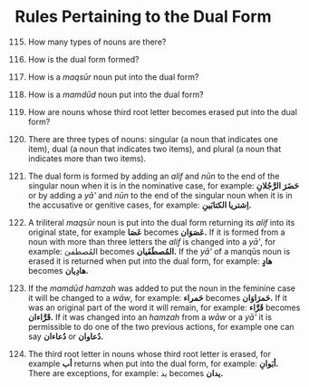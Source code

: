 Rules Pertaining to the Dual Form
=================================

115. How many types of nouns are there?

116. How is the dual form formed?

117. How is a *maqsūr* noun put into the dual form?

118. How is a *mamdūd* noun put into the dual form?

119. How are nouns whose third root letter becomes erased put into the
dual form?

115. There are three types of nouns: singular (a noun that indicates one
item), dual (a noun that indicates two items), and plural (a noun that
indicates more than two items).

116. The dual form is formed by adding an *alif* and *nūn* to the end of
the singular noun when it is in the nominative case, for example:
**حَضَرَ الرَّجُلانِ** or by adding a *yā'* and *nūn* to the end of the
singular noun when it is in the accusative or genitive cases, for
example: **اِشتریا الکتابَینِ.**

117. A triliteral *maqsūr* noun is put into the dual form returning its
*alif* into its original state, for example **عَصَا** becomes
**عَصَوَان.** If it is formed from a noun with more than three letters
the *alif* is changed into a *yā'*, for example: المُصطفیَ becomes
**المُصطَفَیان.** If the *yā'* of a manqūs noun is erased it is returned
when put into the dual form, for example: **هادٍ** becomes **هادِیان.**

118. If the *mamdūd hamzah* was added to put the noun in the feminine
case it will be changed to a *wāw*, for example: **حَمراء** becomes
**حَمرَاوَان.** If it was an original part of the word it will remain,
for example: **قَرَّاء** becomes **قَرَّاءان.** If it was changed into
an *hamzah* from a *wāw* or a *yā'* it is permissible to do one of the
two previous actions, for example one can say **دُعاءان** or
**دُعاوان.**

119. The third root letter in nouns whose third root letter is erased,
for example **أب** returns when put into the dual form, for example:
**أبَوانِ.** There are exceptions, for example: ید becomes **یدان.**


